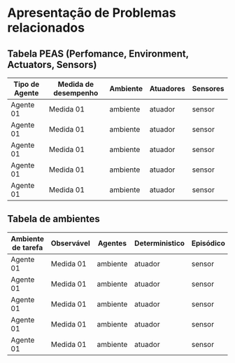 # Apresentação de Problemas relacionados

## Tabela PEAS (Perfomance, Environment, Actuators, Sensors)

| Tipo de Agente | Medida de desempenho | Ambiente | Atuadores | Sensores |
| -------------- | -------------------- | -------- | --------- | -------- |
| Agente 01      | Medida 01            | ambiente | atuador   | sensor   |
| Agente 01      | Medida 01            | ambiente | atuador   | sensor   |
| Agente 01      | Medida 01            | ambiente | atuador   | sensor   |
| Agente 01      | Medida 01            | ambiente | atuador   | sensor   |
| Agente 01      | Medida 01            | ambiente | atuador   | sensor   |

## Tabela de ambientes

| Ambiente de tarefa | Observável | Agentes  | Deterministico | Episódico | Estático | Discreto |
| ------------------ | ---------- | -------- | -------------- | --------- | -------- | -------- |
| Agente 01          | Medida 01  | ambiente | atuador        | sensor    | est      | atuador  |
| Agente 01          | Medida 01  | ambiente | atuador        | sensor    | est      | atuador  |
| Agente 01          | Medida 01  | ambiente | atuador        | sensor    | est      | atuador  |
| Agente 01          | Medida 01  | ambiente | atuador        | sensor    | est      | atuador  |
| Agente 01          | Medida 01  | ambiente | atuador        | sensor    | est      | atuador  |
